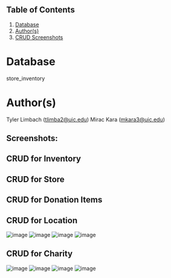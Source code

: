 ## Table of Contents
1. [Database](#database)
1. [Author(s)](#author)
1. [CRUD Screenshots](#Screenshots)
 
# Database
store_inventory

# Author(s)
Tyler Limbach (tlimba2@uic.edu)
Mirac Kara (mkara3@uic.edu)


## Screenshots:

## CRUD for Inventory


## CRUD for Store


## CRUD for Donation Items


## CRUD for Location
![image](https://user-images.githubusercontent.com/63261198/158738863-2531a58d-575e-446f-8224-7963db1fd10d.png)
![image](https://user-images.githubusercontent.com/63261198/158738901-a0c2cedb-725d-4d81-a550-e5a03f219e67.png)
![image](https://user-images.githubusercontent.com/63261198/158738956-82aeaaff-46b6-4793-a83d-73abe250247f.png)
![image](https://user-images.githubusercontent.com/63261198/158738985-c1885ef6-0cbe-4d53-beb4-077bc8f5824f.png)

## CRUD for Charity
![image](https://user-images.githubusercontent.com/63261198/158739038-8de769c4-a327-4dca-9631-005f9311cb05.png)
![image](https://user-images.githubusercontent.com/63261198/158739085-cd3d02c6-a96d-4aac-bb79-c5e256923db1.png)
![image](https://user-images.githubusercontent.com/63261198/158739107-a38a5dd9-6a39-4d62-8b1f-69133e170968.png)
![image](https://user-images.githubusercontent.com/63261198/158739135-6c070ff0-2e71-4998-ae89-df44d954ec6b.png)


